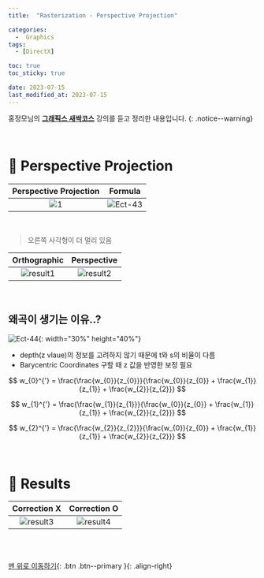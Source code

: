 ```yaml
---
title:  "Rasterization - Perspective Projection" 

categories:
  -  Graphics
tags:
  - [DirectX]

toc: true
toc_sticky: true

date: 2023-07-15
last_modified_at: 2023-07-15
---
```



홍정모님의 **[그래픽스 새싹코스](https://honglab.co.kr/)** 강의를 듣고 정리한 내용입니다.
{: .notice--warning}

<br>


# 🐥 Perspective Projection

| Perspective Projection | Formula |
|:-:|:-:|
|![1](https://github.com/inhopp/inhopp/assets/96368476/9267073b-2b1c-40a8-a24d-017bea8258e7)| ![Ect-43](https://github.com/inhopp/inhopp/assets/96368476/4f665f11-7eb3-49cb-b277-ab0448d8666c) |

<br>

> 오른쪽 사각형이 더 멀리 있음

| Orthographic | Perspective |
|:-:|:-:|
|![result1](https://github.com/inhopp/inhopp/assets/96368476/31035594-a9fb-4963-bd75-afbe526b204a)| ![result2](https://github.com/inhopp/inhopp/assets/96368476/74048e57-3b82-418b-b29e-32abd40a2f51) |


<br>


## 왜곡이 생기는 이유..?

![Ect-44](https://github.com/inhopp/inhopp/assets/96368476/254911b1-b15a-4386-b544-63c51c25826d){: width="30%" height="40%"}

- depth(z vlaue)의 정보를 고려하지 않기 때문에 t와 s의 비율이 다름
- Barycentric Coordinates 구할 때 z 값을 반영한 보정 필요

$$  w_{0}^{'} = \frac{\frac{w_{0}}{z_{0}}}{\frac{w_{0}}{z_{0}} + \frac{w_{1}}{z_{1}} + \frac{w_{2}}{z_{2}}} $$

$$  w_{1}^{'} = \frac{\frac{w_{1}}{z_{1}}}{\frac{w_{0}}{z_{0}} + \frac{w_{1}}{z_{1}} + \frac{w_{2}}{z_{2}}} $$

$$  w_{2}^{'} = \frac{\frac{w_{2}}{z_{2}}}{\frac{w_{0}}{z_{0}} + \frac{w_{1}}{z_{1}} + \frac{w_{2}}{z_{2}}} $$


<br>


# 🐥 Results

| Correction X | Correction O |
|:-:|:-:|
|![result3](https://github.com/inhopp/inhopp/assets/96368476/74048e57-3b82-418b-b29e-32abd40a2f51)| ![result4](https://github.com/inhopp/inhopp/assets/96368476/61324365-1838-40a4-82f1-77558eb8cc36) |




<br>
<br>


[맨 위로 이동하기](#){: .btn .btn--primary }{: .align-right}